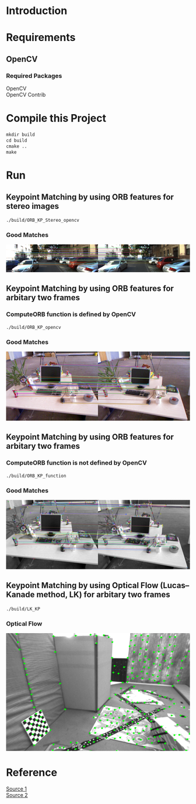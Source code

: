 # Introduction


# Requirements
## OpenCV
### Required Packages
OpenCV  
OpenCV Contrib

# Compile this Project
```
mkdir build
cd build
cmake ..
make 
```

# Run
## Keypoint Matching by using ORB features for stereo images
```
./build/ORB_KP_Stereo_opencv
```
### Good Matches
![good_matches_Stereo.png](https://github.com/HugoNip/UndirectDirectSLAM/blob/master/results/good_matches_Stereo.png)


## Keypoint Matching by using ORB features for arbitary two frames
### ComputeORB function is defined by OpenCV
```
./build/ORB_KP_opencv
```
### Good Matches
![good_matches.png](https://github.com/HugoNip/UndirectDirectSLAM/blob/master/results/good_matches.png)


## Keypoint Matching by using ORB features for arbitary two frames
### ComputeORB function is not defined by OpenCV
```
./build/ORB_KP_function
```
### Good Matches
![matches_function.png](https://github.com/HugoNip/UndirectDirectSLAM/blob/master/results/matches_function.png)


## Keypoint Matching by using Optical Flow (Lucas–Kanade method, LK) for arbitary two frames
```
./build/LK_KP
```
### Optical Flow
![LK_Multi.png](https://github.com/HugoNip/UndirectDirectSLAM/blob/master/results/LK_Multi.png)


# Reference
[Source 1](https://github.com/HugoNip/VisualOdometry-KeypointsMatching)  
[Source 2](https://github.com/HugoNip/VisualOdometry-DirectMethod)
